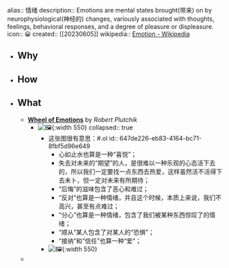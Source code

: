 alias:: 情绪
description:: Emotions are mental states brought(带来) on by neurophysiological(神经的) changes, variously associated with thoughts, feelings, behavioral responses, and a degree of pleasure or displeasure.
icon:: 😀
created:: [[20230605]]
wikipedia:: [Emotion - Wikipedia](https://en.wikipedia.org/wiki/Emotion)

- ## Why
- ## How
- ## What
  - [**Wheel of Emotions**](https://en.wikipedia.org/wiki/Emotion_classification#Plutchik's_wheel_of_emotions) by *Robert Plutchik*
    - ![🖼 ](../assets/2023/Plutchik-wheel--zh-cn.svg){:width 550}
      collapsed:: true
      - 这张图很有意思：\#.ol
        id:: 647de226-eb83-4164-bc71-8fbf5d96e649
        - 心如止水也算是一种“喜悦”；
        - 失去对未来的“期望”的人，是很难以一种乐观的心态活下去的，所以我们一定要找一点东西去热爱，这样虽然活不活得下去未卜，但一定对未来有所期待；
        - “后悔”的滋味包含了恶心和难过；
        - “反对”也算是一种情绪，并且这个时候，本质上来说，我们不高兴，甚至有点难过；
        - “分心”也算是一种情绪，包含了我们被某种东西惊叹了的情绪；
        - “顺从”某人包含了对某人的“恐惧”；
        - “接纳”和“信任”也算一种“爱”；
      - ![🖼 ](../assets/2023/Plutchik-wheel.svg){:width 550}
  -